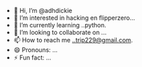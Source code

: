 - 👋 Hi, I’m @adhdickie
- 👀 I’m interested in hacking en flipperzero...
- 🌱 I’m currently learning ..python.
- 💞️ I’m looking to collaborate on ...
- 📫 How to reach me ..trip229@gmail.com.
- 😄 Pronouns: ...
- ⚡ Fun fact: ...

<!---
adhdickie/adhdickie is a ✨ special ✨ repository because its `README.md` (this file) appears on your GitHub profile.
You can click the Preview link to take a look at your changes.
--->

